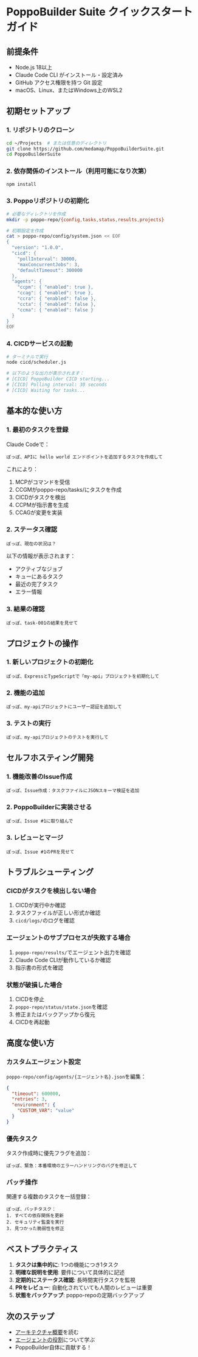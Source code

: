 # PoppoBuilder Suite クイックスタートガイド

## 前提条件

- Node.js 18以上
- Claude Code CLI がインストール・設定済み
- GitHub アクセス権限を持つ Git 設定
- macOS、Linux、またはWindows上のWSL2

## 初期セットアップ

### 1. リポジトリのクローン

```bash
cd ~/Projects  # または任意のディレクトリ
git clone https://github.com/medamap/PoppoBuilderSuite.git
cd PoppoBuilderSuite
```

### 2. 依存関係のインストール（利用可能になり次第）

```bash
npm install
```

### 3. Poppoリポジトリの初期化

```bash
# 必要なディレクトリを作成
mkdir -p poppo-repo/{config,tasks,status,results,projects}

# 初期設定を作成
cat > poppo-repo/config/system.json << EOF
{
  "version": "1.0.0",
  "cicd": {
    "pollInterval": 30000,
    "maxConcurrentJobs": 3,
    "defaultTimeout": 300000
  },
  "agents": {
    "ccpm": { "enabled": true },
    "ccag": { "enabled": true },
    "ccra": { "enabled": false },
    "ccta": { "enabled": false },
    "ccma": { "enabled": false }
  }
}
EOF
```

### 4. CICDサービスの起動

```bash
# ターミナルで実行
node cicd/scheduler.js

# 以下のような出力が表示されます：
# [CICD] PoppoBuilder CICD starting...
# [CICD] Polling interval: 30 seconds
# [CICD] Waiting for tasks...
```

## 基本的な使い方

### 1. 最初のタスクを登録

Claude Codeで：
```
ぽっぽ、APIに hello world エンドポイントを追加するタスクを作成して
```

これにより：
1. MCPがコマンドを受信
2. CCGMがpoppo-repo/tasks/にタスクを作成
3. CICDがタスクを検出
4. CCPMが指示書を生成
5. CCAGが変更を実装

### 2. ステータス確認

```
ぽっぽ、現在の状況は？
```

以下の情報が表示されます：
- アクティブなジョブ
- キューにあるタスク
- 最近の完了タスク
- エラー情報

### 3. 結果の確認

```
ぽっぽ、task-001の結果を見せて
```

## プロジェクトの操作

### 1. 新しいプロジェクトの初期化

```
ぽっぽ、ExpressとTypeScriptで「my-api」プロジェクトを初期化して
```

### 2. 機能の追加

```
ぽっぽ、my-apiプロジェクトにユーザー認証を追加して
```

### 3. テストの実行

```
ぽっぽ、my-apiプロジェクトのテストを実行して
```

## セルフホスティング開発

### 1. 機能改善のIssue作成

```
ぽっぽ、Issue作成：タスクファイルにJSONスキーマ検証を追加
```

### 2. PoppoBuilderに実装させる

```
ぽっぽ、Issue #1に取り組んで
```

### 3. レビューとマージ

```
ぽっぽ、Issue #1のPRを見せて
```

## トラブルシューティング

### CICDがタスクを検出しない場合

1. CICDが実行中か確認
2. タスクファイルが正しい形式か確認
3. `cicd/logs/`のログを確認

### エージェントのサブプロセスが失敗する場合

1. `poppo-repo/results/`でエージェント出力を確認
2. Claude Code CLIが動作しているか確認
3. 指示書の形式を確認

### 状態が破損した場合

1. CICDを停止
2. `poppo-repo/status/state.json`を確認
3. 修正またはバックアップから復元
4. CICDを再起動

## 高度な使い方

### カスタムエージェント設定

`poppo-repo/config/agents/{エージェント名}.json`を編集：

```json
{
  "timeout": 600000,
  "retries": 3,
  "environment": {
    "CUSTOM_VAR": "value"
  }
}
```

### 優先タスク

タスク作成時に優先フラグを追加：

```
ぽっぽ、緊急：本番環境のエラーハンドリングのバグを修正して
```

### バッチ操作

関連する複数のタスクを一括登録：

```
ぽっぽ、バッチタスク：
1. すべての依存関係を更新
2. セキュリティ監査を実行
3. 見つかった脆弱性を修正
```

## ベストプラクティス

1. **タスクは集中的に**: 1つの機能につき1タスク
2. **明確な説明を使用**: 要件について具体的に記述
3. **定期的にステータス確認**: 長時間実行タスクを監視
4. **PRをレビュー**: 自動化されていても人間のレビューは重要
5. **状態をバックアップ**: poppo-repoの定期バックアップ

## 次のステップ

- [アーキテクチャ概要](../architecture/system-overview.md)を読む
- [エージェントの役割](../architecture/agents.md)について学ぶ
- PoppoBuilder自体に貢献する！